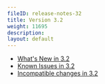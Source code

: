 ```yaml
---
fileID: release-notes-32
title: Version 3.2
weight: 11695
description: 
layout: default
---
```

- [What's New in 3.2](release-notes-new-features32)
- [Known Issues in 3.2](release-notes-known-issues32)
- [Incompatible changes in 3.2](release-notes-upgrading-changes32)
